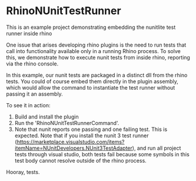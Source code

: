 # RhinoNUnitTestRunner
This is an example project demonstrating embedding the nunitlite test runner inside rhino

One issue that arises developing rhino plugins is the need to run tests that call into functionality
available only in a running Rhino process. To solve this, we demonstrate how to execute nunit tests from
inside rhino, reporting via the rhino console.

In this example, our nunit tests are packaged in a distinct dll from the rhino tests. You could of course
embed them directly in the plugin assembly, which would allow the command to instantiate the test runner
without passing it an assembly.

To see it in action:
1. Build and install the plugin
2. Run the 'RhinoNUnitTestRunnerCommand'. 
3. Note that nunit reports one passing and one failing test. This is expected. Note that if you install the nunit 3 test runner (https://marketplace.visualstudio.com/items?itemName=NUnitDevelopers.NUnit3TestAdapter),
and run all project tests through visual studio, both tests fail because some symbols in this test body cannot resolve outside of the rhino
process.

Hooray, tests.

